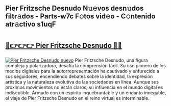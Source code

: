 ## Pier Fritzsche Desnudo N𝚞𝚎vos desn𝚞dos filtr𝚊dos - Parts-w7c F𝚘tos vid𝚎o - C𝚘ntenido atr𝚊ctivo s1uqF

# <h2><a href="http://mbcxha.tromn.icu/?c=Pier+Fritzsche+Desnudo">🔗👉👉👉 Pier Fritzsche Desnudo 🔗🔗</a></h2>

[![Pier Fritzsche Desnudo nuevo](https://i.imgur.com/pEAQMta.gif)](http://mbcxha.tromn.icu/?c=Pier+Fritzsche+Desnudo)
Pier Fritzsche Desnudo, una figura compleja y polarizadora, desafía la comprensión fácil. Su uso pionero de los medios digitales para la autorrepresentación ha cautivado y enfurecido a sus seguidores, encendiendo debates sobre la identidad, la expresión artística y la naturaleza evolutiva de las sociedades en línea. Aunque sus próximos movimientos no están claros, su influencia en el mundo digital es indiscutible. Armado con un espíritu inquebrantable y un encanto innegable, el viaje de Pier Fritzsche Desnudo en el reino virtual es interminable.
